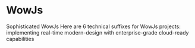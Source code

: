 # WowJs
Sophisticated WowJs Here are 6 technical suffixes for WowJs projects: implementing real-time modern-design with enterprise-grade cloud-ready capabilities
